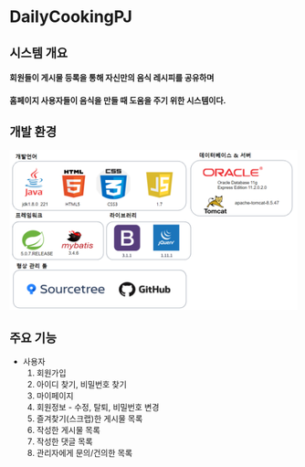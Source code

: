 # DailyCookingPJ
## 시스템 개요
#### 회원들이 게시물 등록을 통해 자신만의 음식 레시피를 공유하며
#### 홈페이지 사용자들이 음식을 만들 때 도움을 주기 위한 시스템이다.

## 개발 환경

![ex_screenshot](./src/main/webapp/resources/images/개발환경.png)

## 주요 기능
- 사용자
  1. 회원가입
  2. 아이디 찾기, 비밀번호 찾기
  3. 마이페이지
    1. 회원정보 - 수정, 탈퇴, 비밀번호 변경
    2. 즐겨찾기(스크랩)한 게시물 목록
    3. 작성한 게시물 목록
    4. 작성한 댓글 목록
    5. 관리자에게 문의/건의한 목록
